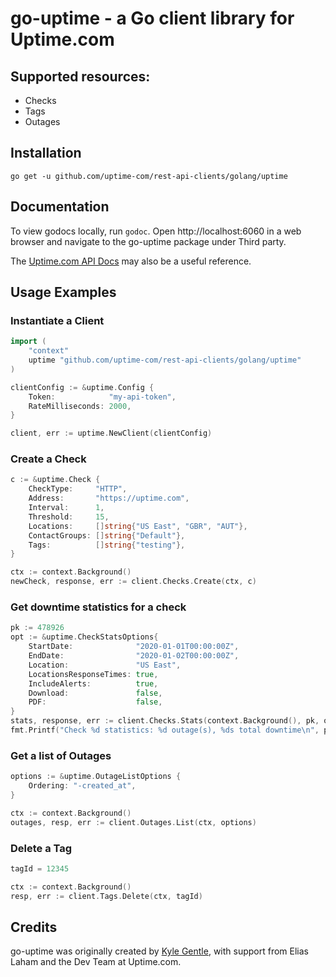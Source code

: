 # go-uptime - a Go client library for Uptime.com

## Supported resources:
* Checks
* Tags
* Outages

## Installation
`go get -u github.com/uptime-com/rest-api-clients/golang/uptime`

## Documentation
To view godocs locally, run `godoc`. Open http://localhost:6060 in a web browser and navigate to the go-uptime package under Third party.

The [Uptime.com API Docs](https://uptime.com/api/v1/docs/) may also be a useful reference.

## Usage Examples
### Instantiate a Client
```go
import (
    "context"
    uptime "github.com/uptime-com/rest-api-clients/golang/uptime"
)

clientConfig := &uptime.Config {
    Token:            "my-api-token",
    RateMilliseconds: 2000,
}

client, err := uptime.NewClient(clientConfig)
```

### Create a Check
```go
c := &uptime.Check {
    CheckType:     "HTTP",
    Address:       "https://uptime.com",
    Interval:      1,
    Threshold:     15,
    Locations:     []string{"US East", "GBR", "AUT"},
    ContactGroups: []string{"Default"},
    Tags:          []string{"testing"},
}

ctx := context.Background()
newCheck, response, err := client.Checks.Create(ctx, c)
```

### Get downtime statistics for a check
```go
pk := 478926
opt := &uptime.CheckStatsOptions{
	StartDate:              "2020-01-01T00:00:00Z",
	EndDate:                "2020-01-02T00:00:00Z",
	Location:               "US East",
	LocationsResponseTimes: true,
	IncludeAlerts:          true,
	Download:               false,
	PDF:                    false,
}
stats, response, err := client.Checks.Stats(context.Background(), pk, opt)
fmt.Printf("Check %d statistics: %d outage(s), %ds total downtime\n", pk, stats.Totals.Outages, stats.Totals.DowntimeSecs)
```

### Get a list of Outages
```go
options := &uptime.OutageListOptions {
    Ordering: "-created_at",
}

ctx := context.Background()
outages, resp, err := client.Outages.List(ctx, options)
```

### Delete a Tag
```go
tagId = 12345

ctx := context.Background()
resp, err := client.Tags.Delete(ctx, tagId)
```

## Credits
go-uptime was originally created by [Kyle Gentle](https://github.com/kylegentle), with support from Elias Laham and the Dev Team at Uptime.com.
